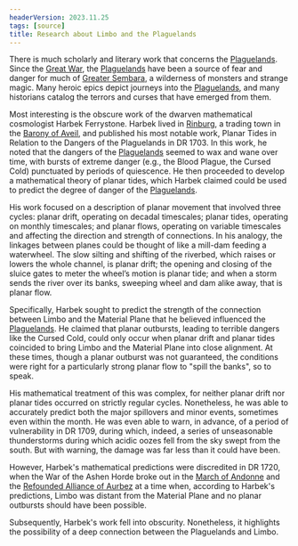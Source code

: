 ```yaml
---
headerVersion: 2023.11.25
tags: [source]
title: Research about Limbo and the Plaguelands
---
```


There is much scholarly and literary work that concerns the [Plaguelands](<../../../gazetteer/upper-istaros/plaguelands.md>). Since the [Great War](<../../../events/1500s/great-war.md>), the [Plaguelands](<../../../gazetteer/upper-istaros/plaguelands.md>) have been a source of fear and danger for much of [Greater Sembara](<../../../gazetteer/greater-sembara/greater-sembara.md>), a wilderness of monsters and strange magic. Many heroic epics depict journeys into the [Plaguelands](<../../../gazetteer/upper-istaros/plaguelands.md>), and many historians catalog the terrors and curses that have emerged from them. 

Most interesting is the obscure work of the dwarven mathematical cosmologist Harbek Ferrystone. Harbek lived in [Rinburg](<../../../gazetteer/greater-sembara/sembara/barony-of-aveil/rinburg.md>), a trading town in the [Barony of Aveil](<../../../gazetteer/greater-sembara/sembara/barony-of-aveil/barony-of-aveil.md>), and published his most notable work, Planar Tides in Relation to the Dangers of the Plaguelands in DR 1703. In this work, he noted that the dangers of the [Plaguelands](<../../../gazetteer/upper-istaros/plaguelands.md>) seemed to wax and wane over time, with bursts of extreme danger (e.g., the Blood Plague, the Cursed Cold) punctuated by periods of quiescence. He then proceeded to develop a mathematical theory of planar tides, which Harbek claimed could be used to predict the degree of danger of the [Plaguelands](<../../../gazetteer/upper-istaros/plaguelands.md>). 

His work focused on a description of planar movement that involved three cycles: planar drift, operating on decadal timescales; planar tides, operating on monthly timescales; and planar flows, operating on variable timescales and affecting the direction and strength of connections. In his analogy, the linkages between planes could be thought of like a mill-dam feeding a waterwheel. The slow silting and shifting of the riverbed, which raises or lowers the whole channel, is planar drift; the opening and closing of the sluice gates to meter the wheel’s motion is planar tide; and when a storm sends the river over its banks, sweeping wheel and dam alike away, that is planar flow.

Specifically, Harbek sought to predict the strength of the connection between Limbo and the Material Plane that he believed influenced the [Plaguelands](<../../../gazetteer/upper-istaros/plaguelands.md>). He claimed that planar outbursts, leading to terrible dangers like the Cursed Cold, could only occur when planar drift and planar tides coincided to bring Limbo and the Material Plane into close alignment. At these times, though a planar outburst was not guaranteed, the conditions were right for a particularly strong planar flow to "spill the banks", so to speak. 

His mathematical treatment of this was complex, for neither planar drift nor planar tides occurred on strictly regular cycles. Nonetheless, he was able to accurately predict both the major spillovers and minor events, sometimes even within the month. He was even able to warn, in advance, of a period of vulnerability in DR 1709, during which, indeed, a series of unseasonable thunderstorms during which acidic oozes fell from the sky swept from the south. But with warning, the damage was far less than it could have been.

However, Harbek's mathematical predictions were discredited in DR 1720, when the War of the Ashen Horde broke out in the [March of Andonne](<../../../gazetteer/greater-sembara/duchy-of-maseau/march-of-andonne.md>) and the [Refounded Alliance of Aurbez](<../../../gazetteer/upper-istaros/refounded-alliance-of-aurbez/refounded-alliance-of-aurbez.md>) at a time when, according to Harbek's predictions, Limbo was distant from the Material Plane and no planar outbursts should have been possible. 

Subsequently, Harbek's work fell into obscurity. Nonetheless, it highlights the possibility of a deep connection between the Plaguelands and Limbo.

